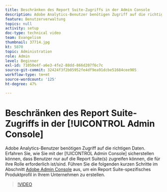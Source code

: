 ```yaml
---
title: Beschränken des Report Suite-Zugriffs in der Admin Console
description: Adobe Analytics-Benutzer benötigen Zugriff auf die richtigen Daten. Erfahren Sie, wie Sie mit der Admin Console sicherstellen können, dass Benutzer nur auf die Report Suite(s) zugreifen können, die für ihre Rolle erforderlich ist/sind. Führen Sie diese kurzen Schritte in der Adobe Admin Console aus, um ein Report Suite-spezifisches Produktprofil in Ihrer Organisation zu erstellen.
feature: Benutzerverwaltung
topics: null
activity: setup
doc-type: technical video
team: Evangelism
thumbnail: 37714.jpg
kt: 5870
topic: Administration
role: Admin
level: Beginner
exl-id: 71050e4f-a6e3-4fe2-88dd-866d207f6c7c
source-git-commit: 32424f3f2b05952fe4df9ea91dcbe51684cee905
workflow-type: tm+mt
source-wordcount: '125'
ht-degree: 47%

---
```


# Beschränken des Report Suite-Zugriffs in der [!UICONTROL Admin Console]

Adobe Analytics-Benutzer benötigen Zugriff auf die richtigen Daten. Erfahren Sie, wie Sie mit der [!UICONTROL Admin Console] sicherstellen können, dass Benutzer nur auf die Report Suite(s) zugreifen können, die für ihre Rolle erforderlich ist/sind. Führen Sie die folgenden kurzen Schritte im Abschnitt [Adobe Admin Console](https://adminconsole.adobe.com/) aus, um ein Report Suite-spezifisches Produktprofil in Ihrem Unternehmen zu erstellen.

>[!VIDEO](https://video.tv.adobe.com/v/37714/?quality=12&learn=on)
